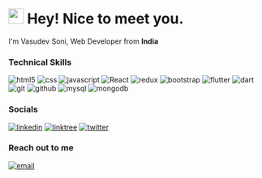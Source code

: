 <h1><img src="https://emojis.slackmojis.com/emojis/images/1531849430/4246/blob-sunglasses.gif?1531849430" width="30"/> Hey! Nice to meet you.</h1>

<p> I'm Vasudev Soni, Web Developer from <b>India</b> </p>
<h3>Technical Skills</h3>
<p>
  <img alt="html5" src="https://img.shields.io/badge/HTML-e34c26?style=flat&logo=html5&logoColor=white" />
  <img alt="css" src="https://img.shields.io/badge/CSS-563d7c?&style=flat&logo=css3&logoColor=white" />
  <img alt="javascript" src="https://img.shields.io/badge/JavaScript-323330?style=flat&logo=javascript&logoColor=F7DF1E" />
  <img alt="React" src="https://img.shields.io/badge/-React-45b8d8?style=flat-square&logo=react&logoColor=white" />
  <img alt="redux" src="https://img.shields.io/badge/-Redux-764ABC?style=flat-square&logo=redux&logoColor=white" />
  <img alt="bootstrap" src="https://img.shields.io/badge/Bootstrap-7952B3?style=flat&logo=bootstrap&logoColor=white" />
  <img alt="flutter" src="https://img.shields.io/badge/Flutter-02569B?style=flat&logo=flutter&logoColor=white" />
  <img alt="dart" src="https://img.shields.io/badge/Dart-0175C2?style=flat&logo=dart&logoColor=white" />
  <img alt="git" src="https://img.shields.io/badge/-Git-F05032?style=flat-square&logo=git&logoColor=white" />
  <img alt="github" src="https://img.shields.io/badge/GitHub-181717?style=flat&logo=github&logoColor=white" />
  <img alt="mysql" src="https://img.shields.io/badge/MySQL-4479A1?style=flat&logo=mysql&logoColor=white" />
  <img alt="mongodb" src="https://img.shields.io/badge/-MongoDB-13aa52?style=flat-square&logo=mongodb&logoColor=white" />
</p>

<h3>Socials</h3>
<p>
  <a target="_blank" href="https://linkedin.com/in/vasudevsoni"><img alt="linkedin" src="https://img.shields.io/badge/LinkedIn-0A66C2?style=flat&logo=linkedin&logoColor=white" /></a>
  <a target="_blank" href="https://linktr.ee/vasudevsoni"><img alt="linktree" src="https://img.shields.io/badge/linktree-43E55E?style=flat&logo=linktree&logoColor=white" /></a>
  <a target="_blank" href="https://twitter.com/vasudevsoni2001"><img alt="twitter" src="https://img.shields.io/badge/Twitter-000000?style=flat&logo=x&logoColor=white" /></a>
</p>

<h3>Reach out to me</h3>
<p>
  <a target="_blank" href="mailto:vasudevsoni2001@gmail.com"><img alt="email" src="https://img.shields.io/badge/Gmail-EA4335?style=flat&logo=gmail&logoColor=white" /></a>
</p>

